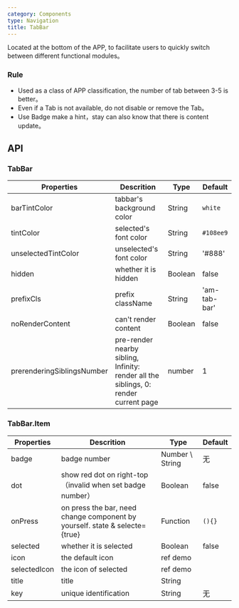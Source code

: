 ```yaml
---
category: Components
type: Navigation
title: TabBar
---
```


Located at the bottom of the APP, to facilitate users to quickly switch between different functional modules。

### Rule
- Used as a class of APP classification, the number of tab between 3-5 is better。
- Even if a Tab is not available, do not disable or remove the Tab。
- Use Badge make a hint，stay can also know that there is content update。

## API

### TabBar

Properties | Descrition | Type | Default
-----------|------------|------|--------
| barTintColor        | tabbar's background color                     | String   | `white`            |
| tintColor         | selected's font color                               | String | `#108ee9`         |
| unselectedTintColor       | unselected's font color  | String | '#888'           |
| hidden       | whether it is hidden  | Boolean | false           |
| prefixCls| prefix className  | String   | 'am-tab-bar'      |
| noRenderContent| can't render content  | Boolean   |   false   |
| prerenderingSiblingsNumber| pre-render nearby sibling, Infinity: render all the siblings, 0: render current page  | number |   1   |

### TabBar.Item

Properties | Descrition | Type | Default
-----------|------------|------|--------
| badge  | badge number  | Number \ String           | 无     |
| dot | show red dot on right-top（invalid when set badge number）  | Boolean            |  false  |
| onPress  | on press the bar, need change component by yourself. state & selecte={true} | Function | `(){}`     |
| selected  | whether it is selected | Boolean | false     |
| icon  | the default icon | ref demo |      |
| selectedIcon  |  the icon of selected | ref demo |      |
| title  |  title | String |      |
| key  |  unique identification | String |   无   |
